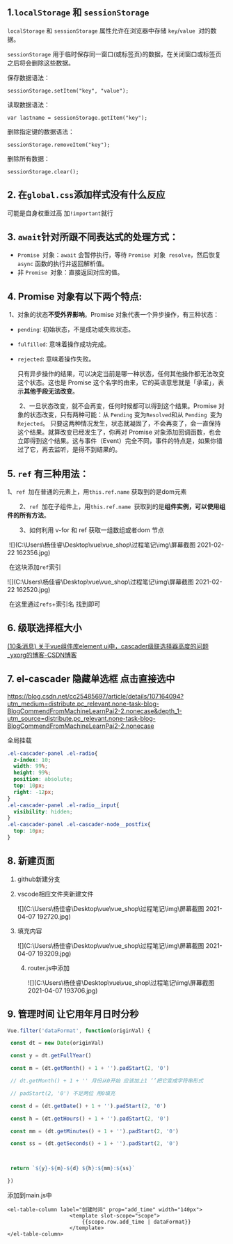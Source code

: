 ## 1.`localStorage` 和 `sessionStorage` 

`localStorage` 和 `sessionStorage` 属性允许在浏览器中存储 `key`/`value `对的数据。

`sessionStorage` 用于临时保存同一窗口(或标签页)的数据，在关闭窗口或标签页之后将会删除这些数据。

保存数据语法：

```vue
sessionStorage.setItem("key", "value");
```

读取数据语法：

```
var lastname = sessionStorage.getItem("key");
```

删除指定键的数据语法：

```
sessionStorage.removeItem("key");
```

删除所有数据：

```
sessionStorage.clear();
```

## 2. 在`global.css`添加样式没有什么反应 

可能是自身权重过高 加`!important`就行

## 3. `await`针对所跟不同表达式的处理方式：

- `Promise `对象：`await` 会暂停执行，等待 `Promise `对象` resolve`，然后恢复 `async` 函数的执行并返回解析值。
- 非 `Promise `对象：直接返回对应的值。

##  4. Promise 对象有以下两个特点:

​			1、对象的状态**不受外界影响**。Promise 对象代表一个异步操作，有三种状态：

- `pending`: 初始状态，不是成功或失败状态。
- `fulfilled`: 意味着操作成功完成。
- `rejected`: 意味着操作失败。

  只有异步操作的结果，可以决定当前是哪一种状态，任何其他操作都无法改变这个状态。这也是 Promise 这个名字的由来，它的英语意思就是「承诺」，表示**其他手段无法改变**。

  ​		2、一旦状态改变，就不会再变，任何时候都可以得到这个结果。Promise 对象的状态改变，只有两种可能：从 `Pending` 变为` Resolved `和从 `Pending `变为 `Rejected`。   只要这两种情况发生，状态就凝固了，不会再变了，会一直保持这个结果。就算改变已经发生了，你再对 Promise 对象添加回调函数，也会立即得到这个结果。这与事件（Event）完全不同，事件的特点是，如果你错过了它，再去监听，是得不到结果的。

## 5. `ref` 有三种用法：

1、`ref `加在普通的元素上，用`this.ref.name` 获取到的是dom元素

 　　2、`ref `加在子组件上，用`this.ref.name `获取到的是**组件实例，可以使用组件的所有方法**。

 　　3、如何利用 v-for 和 ref 获取一组数组或者dom 节点

​				![](C:\Users\杨佳睿\Desktop\vue\vue_shop\过程笔记\img\屏幕截图 2021-02-22 162356.jpg)

​					在这块添加`ref`索引

![](C:\Users\杨佳睿\Desktop\vue\vue_shop\过程笔记\img\屏幕截图 2021-02-22 162520.jpg)

​	在这里通过`refs`+索引名 找到即可

## 6. 级联选择框大小

[(10条消息) 关于vue组件库element ui中，cascader级联选择器高度的问题_yxorg的博客-CSDN博客](https://blog.csdn.net/yxorg/article/details/105096951)

## 7. el-cascader 隐藏单选框 点击直接选中

https://blog.csdn.net/cc25485697/article/details/107164094?utm_medium=distribute.pc_relevant.none-task-blog-BlogCommendFromMachineLearnPai2-2.nonecase&depth_1-utm_source=distribute.pc_relevant.none-task-blog-BlogCommendFromMachineLearnPai2-2.nonecase

全局挂载

```css
.el-cascader-panel .el-radio{ 
  z-index: 10;
  width: 99%; 
  height: 99%;
  position: absolute; 
  top: 10px; 
  right: -12px; 
} 
.el-cascader-panel .el-radio__input{
  visibility: hidden;  
} 
.el-cascader-panel .el-cascader-node__postfix{ 
  top: 10px; 
}
```

## 8. 新建页面

1. github新建分支

2. vscode相应文件夹新建文件

   ![](C:\Users\杨佳睿\Desktop\vue\vue_shop\过程笔记\img\屏幕截图 2021-04-07 192720.jpg)

3. 填充内容

   ![](C:\Users\杨佳睿\Desktop\vue\vue_shop\过程笔记\img\屏幕截图 2021-04-07 193209.jpg)

   4. router.js中添加

      ![](C:\Users\杨佳睿\Desktop\vue\vue_shop\过程笔记\img\屏幕截图 2021-04-07 193706.jpg)

## 9. 管理时间 让它用年月日时分秒

```js
Vue.filter('dataFormat', function(originVal) {

 const dt = new Date(originVal)

 const y = dt.getFullYear()

 const m = (dt.getMonth() + 1 + '').padStart(2, '0')

 // dt.getMonth() + 1 + '' 月份从0开始 应该加上1 ‘’把它变成字符串形式

 // padStart(2, '0') 不足两位 用0填充

 const d = (dt.getDate() + 1 + '').padStart(2, '0')

 const h = (dt.getHours() + 1 + '').padStart(2, '0')

 const mm = (dt.getMinutes() + 1 + '').padStart(2, '0')

 const ss = (dt.getSeconds() + 1 + '').padStart(2, '0')



 return `${y}-${m}-${d} ${h}:${mm}:${ss}`

})
```

添加到main.js中

```vue
<el-table-column label="创建时间" prop="add_time" width="140px">
                    <template slot-scope="scope">
                        {{scope.row.add_time | dataFormat}}
                    </template>
</el-table-column>
```

